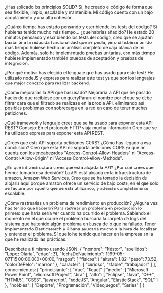 ¿Has aplicado los principios SOLID?
Sí, he creado el código de forma que sea flexible, limpio, escalable y mantenible. Mi código cuenta con un bajo acoplamiento y una alta cohesión.

¿Cuánto tiempo has estado pensando y escribiendo los tests del código? Si hubieras tenido mucho más tiempo... ¿que habrías añadido?
He estado 20 minutos pensando y escribiendo los tests del código, creo que se ajustan bastante a la reducida funcionalidad que se pedía, pero si hubiese tenido más tiempo hubiese hecho un análisis completo de caja blanca de mi código. Además, solo he implementado pruebas unitarias, con más tiempo hubiese implementado también pruebas de aceptación y pruebas de integración.

¿Por qué motivo has elegido el lenguaje que has usado para este test?
He utilizado nodeJS y express para realizar este test ya que son los lenguajes que mejor conozco para realizar backend.

¿Cómo mejorarías la API que has usado?
Mejoraría la API que he pasado haciendo que recibiese por un queryParam el nombre por el que se debe filtrar para que el filtrado se realizase en la propia API, eliminando así posibles problemas con sobrecarga en la red en caso de tener muchas peticiones.

¿Qué framework y lenguaje crees que se ha usado para exponer esta API REST? Consejo: En el protocolo HTTP viaja mucha información
Creo que se ha utilizado express para exponer esta API REST.

¿Crees que esta API soporta peticiones CORS? ¿Cómo has llegado a esa conclusión?
Creo que esta API no soporta peticiones CORS ya que no cuenta con los encabezados "Access-Control-Allow-Headers" ni "Access-Control-Allow-Origin" ni "Access-Control-Allow-Methods".

¿En qué infraestructura crees que está alojada la API? ¿Por qué crees que hemos tomado esa decisión?
La API está alojada en la infraestructura de amazon, Amazon Web Services. Creo que se ha tomado la decisión de alojarla aquí porque amazon ofrece un servicio de bajo coste, en el que solo se factura por aquello que se está utilizando, y además completamente escalable.

¿Cómo rastrearías un problema de rendimiento en producción? ¿Alguna vez has tenido que hacerlo?
Para rastrear un problema en producción lo primero que haría sería ver cuando ha ocurrido el problema. Sabiendo el momento en el que ocurre el problema buscaría la carpeta de logs del sistema que ha tenido algún problema en busca de lo que ha fallado. Tener implementado Elasticsearch y Kibana ayudaría mucho a la hora de localizar y entender el problema. Sí que lo he tenido que hacer en la empresa en la que he realizado las prácticas.


Descríbete a ti mismo usando JSON.
{
    "nombre": "Néstor",
    "apellidos": "López Olaria",
    "edad": 21,
    "fechaDeNacimiento": 1999-05-07T15:00:00.000+00:00,
    "rasgos": [
        "físicos":{
            "altura": 1.82,
            "peso": 73.52,
            "colorDePelo": "marrón"
        },
        "carácter": [
            "curioso",
            "afable",
            "trabajador"
        ]
    ],
    conocimientos: {
        "principiante": [
            "Vue",
            "React"
        ]
        "medio": [
            "Microsoft Power Point",
            "Microsoft Project",
            "Jira"
        ],
        "alto": [
            "Eclipse",
            "Java",
            "C++",
            "HTML5",
            "CSS3",
            "javascript",
            "nodeJS",
            "Angular",
            "Elastic Stack",
            "SQL"
        ]
    },
    "hobbies": [
        "Deporte",
        "Programación",
        "Videojuegos",
        "Series"
    ]
}
